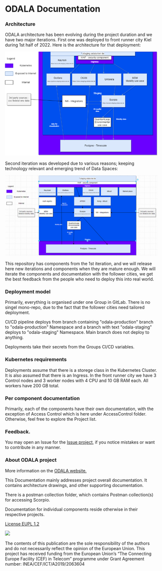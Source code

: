 # ODALA Documentation

### Architecture

ODALA architecture has been evolving during the project duration and we have two major iterations. First one was deployed to front runner city Kiel during 1st half of 2022. Here is the architecture for that deployment:

![](architecture-2022-12-old.png)

Second iteration was developed due to various reasons; keeping technology relevant and emerging trend of Data Spaces:

![](architecture-2022-12-planned_updates.png)

This repository has components from the 1st iteration, and we will release here new iterations and components when they are mature enough. We will iterate the components and documentation with the follower cities, we get the best feedback from the people who need to deploy this into real world.

### Deployment model

Primarily, everything is organised under one Group in GitLab. There is no singel mono-repo, due to the fact that the follower cities need tailored deployment.

CI/CD pipeline deploys from branch containing "odala-production" branch to "odala-production" Namespace and a branch with text "odala-staging" deploys to "odala-staging" Namespace. Main branch does not deploy to anything.

Deployments take their secrets from the Groups CI/CD variables.

### Kubernetes requirements

Deployments assume that there is a storege class in the Kubernetes Cluster. It is also assumed that there is an Ingress. In the front runner city we have 3 Control nodes and 3 worker nodes with 4 CPU and 10 GB RAM each. All workers have 200 GB total.

### Per component documentation

Primarily, each of the components have their own documentation, with the exception of Access Control which is here under AccessControl folder. Otherwise, feel free to explore the Project list.

### Feedback.

You may open an Issue for the [Issue project](https://gitlab.publiccode.solutions/odala-public/issues), if you notice mistakes or want to contribute in any manner.

### About ODALA project

More information on the  [ODALA website.](https://odalaproject.eu/)

This Documentation mainly addresses project overall documentation. It contains architecture drawings, and other supporting documentation. 

There is a postman collection folder, which contains Postman collection(s) for accessing Scorpio.

Documentation for individual components reside otherwise in their respective projects.

[License EUPL 1.2](https://eupl.eu/1.2/en/)

![](https://ec.europa.eu/inea/sites/default/files/ceflogos/en_horizontal_cef_logo_2.png)

The contents of this publication are the sole responsibility of the authors and do not necessarily reflect the opinion of the European Union.
This project has received funding from the European Union’s “The Connecting Europe Facility (CEF) in Telecom” programme under Grant Agreement number: INEA/CEF/ICT/A2019/2063604



